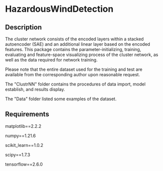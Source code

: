 # HazardousWindDetection

## Description
The cluster network consists of the encoded layers within a stacked autoencoder (SAE)  and an additional linear layer based on the encoded features.
This package contains the parameter-initializing, training, evaluating and feature-space visualizing process of the cluster network, as well as the data required for network training.

Please note that the entire dataset used for the training and test  are available from the corresponding
author upon reasonable request. 

The "ClustrNN" folder contains the procedures of data import, model establish, and results display.

The "Data" folder listed some examples of the dataset.

## Requirements
matplotlib==2.2.2

numpy==1.21.6

scikit_learn==1.0.2

scipy==1.7.3

tensorflow==2.6.0
